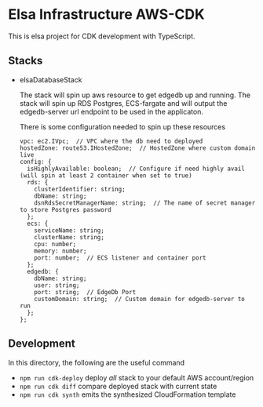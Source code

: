 # Elsa Infrastructure AWS-CDK

This is elsa project for CDK development with TypeScript.


## Stacks

- elsaDatabaseStack
 
  The stack will spin up aws resource to get edgedb up and running. The stack will spin up RDS Postgres, ECS-fargate and will output the edgedb-server url endpoint to be used in the applicaton. 

  There is some configuration needed to spin up these resources
  ```
  vpc: ec2.IVpc;  // VPC where the db need to deployed
  hostedZone: route53.IHostedZone;  // HostedZone where custom domain live
  config: {
    isHighlyAvailable: boolean;  // Configure if need highly avail (will spin at least 2 container when set to true)
    rds: {
      clusterIdentifier: string;
      dbName: string;
      dsnRdsSecretManagerName: string;  // The name of secret manager to store Postgres password
    };
    ecs: {
      serviceName: string;
      clusterName: string;
      cpu: number;
      memory: number;
      port: number;  // ECS listener and container port
    };
    edgedb: {
      dbName: string;
      user: string;
      port: string;  // EdgeDb Port
      customDomain: string;  // Custom domain for edgedb-server to run
    };
  };
  ```


## Development
In this directory, the following are the useful command

* `npm run cdk-deploy`      deploy *all* stack to your default AWS account/region
* `npm run cdk diff`        compare deployed stack with current state
* `npm run cdk synth`       emits the synthesized CloudFormation template
